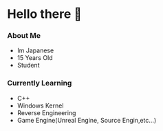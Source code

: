 # Hello there 👋

### About Me 
- Im Japanese
- 15 Years Old
- Student
  
### Currently Learning
- C++
- Windows Kernel
- Reverse Engineering
- Game Engine(Unreal Engine, Source Engin,etc...)


